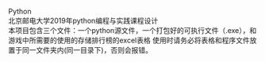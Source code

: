 Python                                    
北京邮电大学2019年python编程与实践课程设计                  
本项目包含三个文件：一个python源文件，一个打包好的可执行文件（.exe），和游戏中所需要的使用的存储排行榜的excel表格
使用时请务必将表格和程序文件放置于同一文件夹内(同一目录下)，否则会报错。
